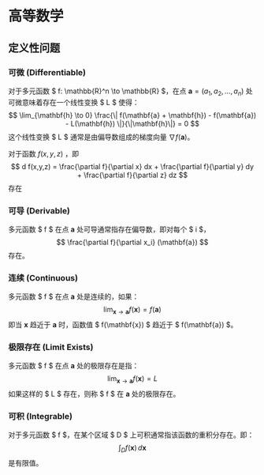 # 高等数学

## 定义性问题


### 可微 (Differentiable)

对于多元函数 $ f: \mathbb{R}^n \to \mathbb{R} $，在点 $\mathbf{a} = (a_1, a_2, \ldots, a_n)$ 处可微意味着存在一个线性变换 $ L $ 使得：
$$ 
\lim_{\mathbf{h} \to 0} \frac{\| f(\mathbf{a} + \mathbf{h}) - f(\mathbf{a}) - L(\mathbf{h}) \|}{\|\mathbf{h}\|} = 0 
$$
这个线性变换 $ L $ 通常是由偏导数组成的梯度向量 $\nabla f(\mathbf{a})$。

对于函数 $f(x,y,z)$ ，即
$$
d f(x,y,z) = \frac{\partial f}{\partial x} dx + \frac{\partial f}{\partial y} dy + \frac{\partial f}{\partial z} dz
$$
存在


### 可导 (Derivable)
多元函数 $ f $ 在点 $\mathbf{a}$ 处可导通常指存在偏导数，即对每个 $ i $，
$$ \frac{\partial f}{\partial x_i} (\mathbf{a}) $$
存在。

<!-- 若所有偏导数存在且连续，通常称 $ f $ 在点 $\mathbf{a}$ 处是可微的。 -->


### 连续 (Continuous)
多元函数 $ f $ 在点 $\mathbf{a}$ 处是连续的，如果：
$$ \lim_{\mathbf{x} \to \mathbf{a}} f(\mathbf{x}) = f(\mathbf{a}) $$
即当 $\mathbf{x}$ 趋近于 $\mathbf{a}$ 时，函数值 $ f(\mathbf{x}) $ 趋近于 $ f(\mathbf{a}) $。

### 极限存在 (Limit Exists)
多元函数 $ f $ 在点 $\mathbf{a}$ 处的极限存在是指：
$$ \lim_{\mathbf{x} \to \mathbf{a}} f(\mathbf{x}) = L $$
如果这样的 $ L $ 存在，则称 $ f $ 在 $\mathbf{a}$ 处的极限存在。

### 可积 (Integrable)
对于多元函数 $ f $，在某个区域 $ D $ 上可积通常指该函数的重积分存在。即：
$$ \int_D f(\mathbf{x}) \, d\mathbf{x} $$
是有限值。

